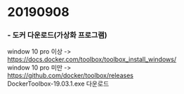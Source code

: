 # 20190908

### - 도커 다운로드(가상화 프로그램)
window 10 pro 이상 -> 
https://docs.docker.com/toolbox/toolbox_install_windows/  
window 10 pro 미만 ->   
https://github.com/docker/toolbox/releases  
DockerToolbox-19.03.1.exe 다운로드




